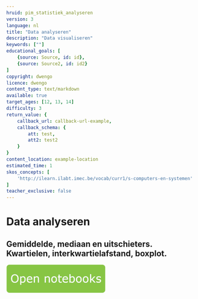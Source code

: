 ```yaml
---
hruid: pim_statistiek_analyseren
version: 3
language: nl
title: "Data analyseren"
description: "Data visualiseren"
keywords: [""]
educational_goals: [
    {source: Source, id: id}, 
    {source: Source2, id: id2}
]
copyright: dwengo
licence: dwengo
content_type: text/markdown
available: true
target_ages: [12, 13, 14]
difficulty: 3
return_value: {
    callback_url: callback-url-example,
    callback_schema: {
        att: test,
        att2: test2
    }
}
content_location: example-location
estimated_time: 1
skos_concepts: [
    'http://ilearn.ilabt.imec.be/vocab/curr1/s-computers-en-systemen'
]
teacher_exclusive: false
---
```


# Data analyseren

## Gemiddelde, mediaan en uitschieters. Kwartielen, interkwartielafstand, boxplot. 

[![](embed/Knop.png "Knop")](https://kiks.ilabt.imec.be/jupyterhub/?id=0375 "Notebook analyse data")

